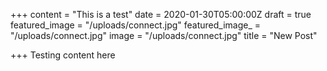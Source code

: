 +++
content = "This is a test"
date = 2020-01-30T05:00:00Z
draft = true
featured_image = "/uploads/connect.jpg"
featured_image_ = "/uploads/connect.jpg"
image = "/uploads/connect.jpg"
title = "New Post"

+++
Testing content here 